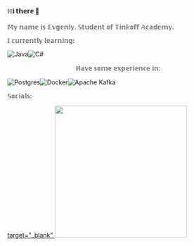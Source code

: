 #### ℍ𝕚 𝕥𝕙𝕖𝕣𝕖 👋
𝕄𝕪 𝕟𝕒𝕞𝕖 𝕚𝕤 𝔼𝕧𝕘𝕖𝕟𝕚𝕪.
𝕊𝕥𝕦𝕕𝕖𝕟𝕥 𝕠𝕗 𝕋𝕚𝕟𝕜𝕠𝕗𝕗 𝔸𝕔𝕒𝕕𝕖𝕞𝕪.

𝕀 𝕔𝕦𝕣𝕣𝕖𝕟𝕥𝕝𝕪 𝕝𝕖𝕒𝕣𝕟𝕚𝕟𝕘:

![Java](https://img.shields.io/badge/java-%23ED8B00.svg?style=for-the-badge&logo=openjdk&logoColor=white)![C#](https://img.shields.io/badge/c%23-%23239120.svg?style=for-the-badge&logo=csharp&logoColor=white)

<p style="text-align: center;">ℍ𝕒𝕧𝕖 𝕤𝕠𝕞𝕖 𝕖𝕩𝕡𝕖𝕣𝕚𝕖𝕟𝕔𝕖 𝕚𝕟:</p> 

![Postgres](https://img.shields.io/badge/postgres-%23316192.svg?style=for-the-badge&logo=postgresql&logoColor=white)![Docker](https://img.shields.io/badge/docker-%230db7ed.svg?style=for-the-badge&logo=docker&logoColor=white)![Apache Kafka](https://img.shields.io/badge/Apache%20Kafka-000?style=for-the-badge&logo=apachekafka)

𝕊𝕠𝕔𝕚𝕒𝕝𝕤:

<a href="https://codeforces.com/profile/abobaghoul"> target="_blank"
        <img src=
"https://upload.wikimedia.org/wikipedia/commons/b/b1/Codeforces_logo.svg"
             width = 300> 
    </a>


